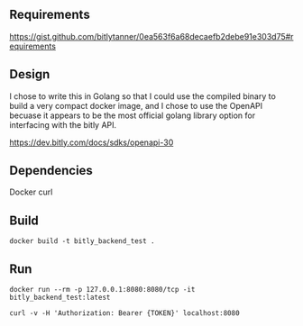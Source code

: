 
## Requirements
https://gist.github.com/bitlytanner/0ea563f6a68decaefb2debe91e303d75#requirements

## Design
I chose to write this in Golang so that I could use the compiled binary to build a very compact docker image, and I chose to use the OpenAPI becuase it appears to be the most official golang library option for interfacing with the bitly API.

https://dev.bitly.com/docs/sdks/openapi-30

## Dependencies
 Docker
 curl

## Build
`docker build -t bitly_backend_test .`

## Run
`docker run --rm -p 127.0.0.1:8080:8080/tcp -it bitly_backend_test:latest`

`curl -v -H 'Authorization: Bearer {TOKEN}' localhost:8080`
